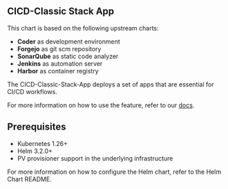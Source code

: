 ## CICD-Classic Stack App


This chart is based on the following upstream charts:
- **Coder** as development environment
- **Forgejo** as git scm repository
- **SonarQube** as static code analyzer 
- **Jenkins** as automation server
- **Harbor** as container registry

The CICD-Classic-Stack-App deploys a set of apps that are essential for CI/CD workflows.

For more information on how to use the feature, refer to our [docs](https://github.com/sourcemation/charts).


## Prerequisites

- Kubernetes 1.26+
- Helm 3.2.0+
- PV provisioner support in the underlying infrastructure


For more information on how to configure the Helm chart, refer to the Helm Chart README.
